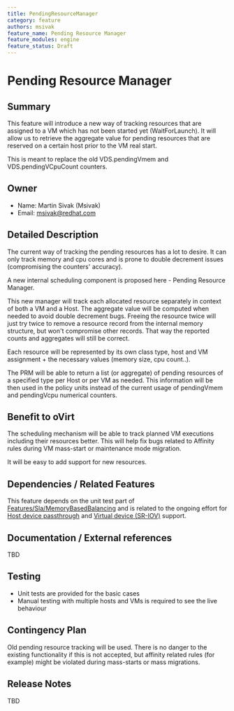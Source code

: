 ```yaml
---
title: PendingResourceManager
category: feature
authors: msivak
feature_name: Pending Resource Manager
feature_modules: engine
feature_status: Draft
---
```


# Pending Resource Manager

## Summary

This feature will introduce a new way of tracking resources that are assigned to a VM which has not been started yet (WaitForLaunch). It will allow us to retrieve the aggregate value for pending resources that are reserved on a certain host prior to the VM real start.

This is meant to replace the old VDS.pendingVmem and VDS.pendingVCpuCount counters.

## Owner

*   Name: Martin Sivak (Msivak)
*   Email: <msivak@redhat.com>

## Detailed Description

The current way of tracking the pending resources has a lot to desire. It can only track memory and cpu cores and is prone to double decrement issues (compromising the counters' accuracy).

A new internal scheduling component is proposed here - Pending Resource Manager.

This new manager will track each allocated resource separately in context of both a VM and a Host. The aggregate value will be computed when needed to avoid double decrement bugs. Freeing the resource twice will just try twice to remove a resource record from the internal memory structure, but won't compromise other records. That way the reported counts and aggregates will still be correct.

Each resource will be represented by its own class type, host and VM assignment + the necessary values (memory size, cpu count..).

The PRM will be able to return a list (or aggregate) of pending resources of a specified type per Host or per VM as needed. This information will be then used in the policy units instead of the current usage of pendingVmem and pendingVcpu numerical counters.

## Benefit to oVirt

The scheduling mechanism will be able to track planned VM executions including their resources better. This will help fix bugs related to Affinity rules during VM mass-start or maintenance mode migration.

It will be easy to add support for new resources.

## Dependencies / Related Features

This feature depends on the unit test part of [Features/Sla/MemoryBasedBalancing](/develop/release-management/features/memorybasedbalancing/) and is related to the ongoing effort for [Host device passthrough](/develop/release-management/features/engine/hostdev-passthrough/) and [Virtual device (SR-IOV)](/develop/release-management/features/engine/sr-iov/) support.

## Documentation / External references

TBD

## Testing

*   Unit tests are provided for the basic cases
*   Manual testing with multiple hosts and VMs is required to see the live behaviour

## Contingency Plan

Old pending resource tracking will be used. There is no danger to the existing functionality if this is not accepted, but affinity related rules (for example) might be violated during mass-starts or mass migrations.

## Release Notes

TBD




